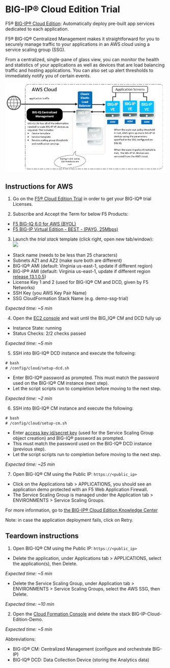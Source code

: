 BIG-IP® Cloud Edition Trial
===========================

F5® [BIG-IP® Cloud Edition](https://www.f5.com/pdf/products/f5_bigip_cloud_edition_solution_overview.pdf): Automatically deploy pre-built app services dedicated to each application.

F5® BIG-IQ® Centralized Management makes it straightforward for you to securely manage traffic to your applications in an AWS cloud using a service scaling group (SSG).

From a centralized, single-pane of glass view, you can monitor the health and statistics of your applications as well as devices that are load balancing traffic and hosting applications. You can also set up alert thresholds to immediately notify you of certain events.

![Deployment Diagram](images/aws-ssg-example-in-cloud.png)

Instructions for AWS
--------------------

1. Go on the [F5® Cloud Edition Trial](https://f5.com/products/trials/product-trials) in order to get your BIG-IQ® trial Licenses.

2. Subscribe and Accept the Term for below F5 Products:

 * [F5 BIG-IQ 6.0 for AWS (BYOL)](https://aws.amazon.com/marketplace/pp/B00KIZG6KA)
 * [F5 BIG-IP Virtual Edition - BEST - (PAYG, 25Mbps)](https://aws.amazon.com/marketplace/pp/B079C4WR32)

3. Launch the *trial stack* template (click right, open new tab/window):  <a href="https://console.aws.amazon.com/cloudformation/home?region=us-east-1#/stacks/new?stackName=BIG-IP-CE-Demo&templateURL=https:%2F%2Fs3.amazonaws.com%2Fbig-iq-quickstart-cf-templates%2F6.0.0%2Frefit-for-public-urls%2Fbigiq-cm-dcd-pair-with-ssg.template" target="_blank">  
   <img src="https://s3.amazonaws.com/cloudformation-examples/cloudformation-launch-stack.png"/></a>

  * Stack name (needs to be less than 25 characters)
  * Subnets AZ1 and AZ2 (make sure both are different)
  * BIG-IQ® AMI (default: Virginia us-east-1, update if different region)
  * BIG-IP® AMI (default: Virginia us-east-1, update if different region [release 13.1.0.5](https://github.com/F5Networks/f5-aws-cloudformation/tree/master/AMI%20Maps))
  * License Key 1 and 2 (used for BIG-IQ® CM and DCD, given by F5 Networks)
  * SSH Key (you AWS Key Pair Name)
  * SSG CloudFormation Stack Name (e.g. demo-ssg-trial)

  *Expected time: ~5 min*

4. Open the [EC2 console](https://console.aws.amazon.com/ec2/v2/home) and wait until the BIG_IQ® CM and DCD fully up

  * Instance State: running
  * Status Checks: 2/2 checks passed

  *Expected time: ~5 min*

5. SSH into BIG-IQ® DCD instance and execute the following:
```
# bash
# /config/cloud/setup-dcd.sh
```
  * Enter BIG-IQ® password as prompted. This must match the password used on the BIG-IQ® CM instance (next step).
  * Let the script scripts run to completion before moving to the next step.

  *Expected time: ~2 min*

6.	SSH into BIG-IQ® CM instance and execute the following:
```
# bash
# /config/cloud/setup-cm.sh
```
  * Enter [access key id/secret key](https://docs.aws.amazon.com/general/latest/gr/managing-aws-access-keys.html) (used for the Service Scaling Group object creation) and BIG-IQ® password as prompted.
  * This must match the password used on the BIG-IQ® DCD instance (previous step).
  * Let the script scripts run to completion before moving to the next step.

  *Expected time: ~25 min*

7. Open BIG-IQ® CM using the Public IP: ``https://<public_ip>``

  * Click on the Applications tab > APPLICATIONS, you should see an application demo protected with an F5 Web Application Firewall.
  * The Service Scaling Group is managed under the Application tab > ENVIRONMENTS > Service Scaling Groups.

For more information, go to [the BIG-IP® Cloud Edition Knowledge Center](https://support.f5.com/csp/knowledge-center/software/BIG-IP?module=BIG-IP%20Cloud%20Edition)

Note: in case the application deployment fails, click on Retry.

Teardown instructions
---------------------
1. Open BIG-IQ® CM using the Public IP: ``https://<public_ip>``

  * Delete the application, under Applications tab > APPLICATIONS, select the application(s), then Delete.

  *Expected time: ~5 min*

  * Delete the Service Scaling Group, under Application tab > ENVIRONMENTS > Service Scaling Groups, select the AWS SSG, then Delete.

  *Expected time: ~10 min*

2. Open the [Cloud Formation Console](https://console.aws.amazon.com/cloudformation/) and delete the stack BIG-IP-Cloud-Edition-Demo.

  *Expected time: ~5 min*


Abbreviations:
- BIG-IQ® CM: Centralized Management (configure and orchestrate BIG-IP)
- BIG-IQ® DCD: Data Collection Device (storing the Analytics data)
